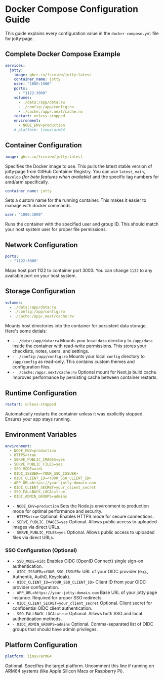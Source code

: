 # Docker Compose Configuration Guide

This guide explains every configuration value in the `docker-compose.yml` file for jotty·page.

## Complete Docker Compose Example

```yaml
services:
  jotty:
    image: ghcr.io/fccview/jotty:latest
    container_name: jotty
    user: "1000:1000"
    ports:
      - "1122:3000"
    volumes:
      - ./data:/app/data:rw
      - ./config:/app/config:ro
      - ./cache:/app/.next/cache:rw
    restart: unless-stopped
    environment:
      - NODE_ENV=production
    # platform: linux/arm64
```

## Container Configuration

```yaml
image: ghcr.io/fccview/jotty:latest
```

Specifies the Docker image to use. This pulls the latest stable version of jotty·page from GitHub Container Registry. You can use `latest`, `main`, `develop` _(for beta features when available)_ and the specific tag numbers for amd/arm specifically.

```yaml
container_name: jotty
```

Sets a custom name for the running container. This makes it easier to manage with docker commands.

```yml
user: "1000:1000"
```

Runs the container with the specified user and group ID. This should match your host system user for proper file permissions.

## Network Configuration

```yaml
ports:
  - "1122:3000"
```

Maps host port 1122 to container port 3000. You can change `1122` to any available port on your host system.

## Storage Configuration

```yaml
volumes:
  - ./data:/app/data:rw
  - ./config:/app/config:ro
  - ./cache:/app/.next/cache:rw
```

Mounts host directories into the container for persistent data storage. Here's some detials:

- `- ./data:/app/data:rw` Mounts your local `data` directory to `/app/data` inside the container with read-write permissions. This stores your checklists, notes, users, and settings.
- `- ./config:/app/config:ro` Mounts your local `config` directory to `/app/config` as read-only. This contains custom themes and configuration files.
- `- ./cache:/app/.next/cache:rw` Optional mount for Next.js build cache. Improves performance by persisting cache between container restarts.

## Runtime Configuration

```yaml
restart: unless-stopped
```

Automatically restarts the container unless it was explicitly stopped. Ensures your app stays running.

## Environment Variables

```yaml
environment:
  - NODE_ENV=production
  - HTTPS=true
  - SERVE_PUBLIC_IMAGES=yes
  - SERVE_PUBLIC_FILES=yes
  - SSO_MODE=oidc
  - OIDC_ISSUER=<YOUR_SSO_ISSUER>
  - OIDC_CLIENT_ID=<YOUR_SSO_CLIENT_ID>
  - APP_URL=https://your-jotty-domain.com
  - OIDC_CLIENT_SECRET=your_client_secret
  - SSO_FALLBACK_LOCAL=true
  - OIDC_ADMIN_GROUPS=admins
```

- `- NODE_ENV=production` Sets the Node.js environment to production mode for optimal performance and security.
- `- HTTPS=true` Optional. Enables HTTPS mode for secure connections.
- `- SERVE_PUBLIC_IMAGES=yes` Optional. Allows public access to uploaded images via direct URLs.
- `- SERVE_PUBLIC_FILES=yes` Optional. Allows public access to uploaded files via direct URLs.

### SSO Configuration (Optional)

- `- SSO_MODE=oidc` Enables OIDC (OpenID Connect) single sign-on authentication.
- `- OIDC_ISSUER=<YOUR_SSO_ISSUER>` URL of your OIDC provider (e.g., Authentik, Auth0, Keycloak).
- `- OIDC_CLIENT_ID=<YOUR_SSO_CLIENT_ID>` Client ID from your OIDC provider configuration.
- `- APP_URL=https://your-jotty-domain.com` Base URL of your jotty·page instance. Required for proper SSO redirects.
- `- OIDC_CLIENT_SECRET=your_client_secret` Optional. Client secret for confidential OIDC client authentication.
- `- SSO_FALLBACK_LOCAL=true` Optional. Allows both SSO and local authentication methods.
- `- OIDC_ADMIN_GROUPS=admins` Optional. Comma-separated list of OIDC groups that should have admin privileges.

## Platform Configuration

```yaml
platform: linux/arm64
```

Optional. Specifies the target platform. Uncomment this line if running on ARM64 systems (like Apple Silicon Macs or Raspberry Pi).
